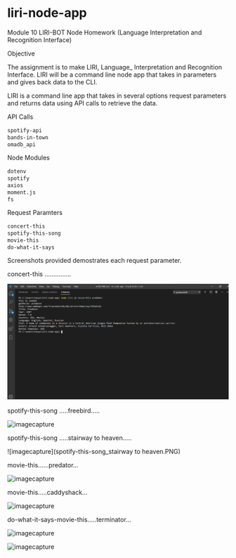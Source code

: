 # liri-node-app
Module 10 LIRI-BOT Node Homework
(Language Interpretation and Recognition Interface)

Objective

The assignment is to make LIRI, Language_ Interpretation and Recognition Interface. LIRI will be a command line node app that takes in parameters and gives back data to the CLI.

LIRI is a command line app that takes in several options request parameters and returns data using API calls to retrieve the data.  

API Calls

    spotify-api
    bands-in-town
    omadb_api

Node Modules

    dotenv
    spotify
    axios
    moment.js
    fs

Request Paramters

    concert-this
    spotify-this-song
    movie-this
    do-what-it-says

Screenshots provided demostrates each request parameter.

concert-this ...............

![imagecapture](images/movie-this_predator.PNG)

spotify-this-song .....freebird.....

![imagecapture](spotify-this-song_freebird.PNG)

spotify-this-song .....stairway to heaven.....

![imagecapture](spotify-this-song_stairway to heaven.PNG)

movie-this......predator...

![imagecapture](movie-this_predator.PNG)

movie-this.....caddyshack...

![imagecapture](movie-this_caddyshack.PNG)


do-what-it-says-movie-this.....terminator...

![imagecapture](movie-this_predator.PNG)








![imagecapture](images/successful_order2.PNG)

